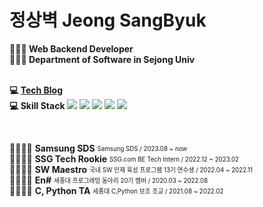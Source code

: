 # 정상벽 Jeong SangByuk

**🙆🏻‍♂️ Web Backend Developer**<br/>
**🙆🏻‍♂️ Department of Software in Sejong Univ**<br/><br/>

**💻 [Tech Blog](https://byuk.dev/)**<br/>
**💻 Skill Stack**
<img src="https://img.shields.io/badge/Java-003366"/></a>
<img src="https://img.shields.io/badge/Spring-6DB33F"/></a>
<img src="https://img.shields.io/badge/JPA-13C100"/></a>
<img src="https://img.shields.io/badge/MySQL-4479A1"/></a>
<img src="https://img.shields.io/badge/AWS-232F3E"/></a>

<br/>

👨‍👨‍👦‍👦  **Samsung SDS** <sub><sup>Samsung SDS / 2023.08 ~ now</sup></sub>   
👨‍👨‍👦‍👦  **SSG Tech Rookie** <sub><sup>SSG.com BE Tech Intern / 2022.12 ~ 2023.02</sup></sub>   
👨‍👨‍👦‍👦  **SW Maestro** <sub><sup>국내 SW 인재 육성 프로그램 13기 연수생 / 2022.04 ~ 2022.11</sup></sub>   
👨‍👨‍👦‍👦  **En#** <sub><sup>세종대 프로그래밍 동아리 20기 멤버 / 2020.03 ~ 2022.08</sup></sub>   
👨‍👨‍👦‍👦  **C, Python TA** <sub><sup>세종대 C,Python 보조 조교 / 2021.08 ~ 2022.02</sup></sub>   
